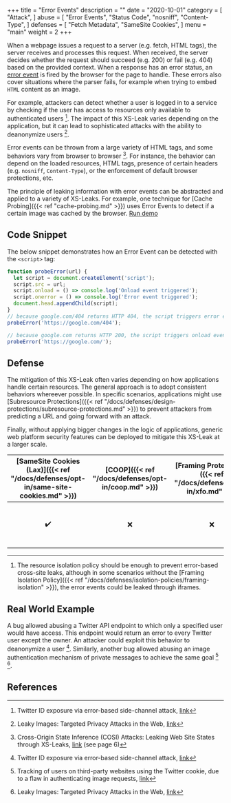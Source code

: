 +++
title = "Error Events"
description = ""
date = "2020-10-01"
category = [
    "Attack",
]
abuse = [
    "Error Events",
    "Status Code",
    "nosniff",
    "Content-Type",
]
defenses = [
    "Fetch Metadata",
    "SameSite Cookies",
]
menu = "main"
weight = 2
+++


When a webpage issues a request to a server (e.g. fetch, HTML tags), the server receives and processes this request. When received, the server decides whether the request should succeed (e.g. 200) or fail (e.g. 404) based on the provided context. When a response has an error status, an [error event](https://developer.mozilla.org/en-US/docs/Web/API/Element/error_event) is fired by the browser for the page to handle. These errors also cover situations where the parser fails, for example when trying to embed `HTML` content as an image.

For example, attackers can detect whether a user is logged in to a service by checking if the user has access to resources only available to authenticated users [^3]. The impact of this XS-Leak varies depending on the application, but it can lead to sophisticated attacks with the ability to deanonymize users [^1].

Error events can be thrown from a large variety of HTML tags, and some behaviors vary from browser to browser [^4]. For instance, the behavior can depend on the loaded resources, HTML tags, presence of certain headers (e.g. `nosniff`, `Content-Type`), or the enforcement of default browser protections, etc.

The principle of leaking information with error events can be abstracted and applied to a variety of XS-Leaks. For example, one technique for [Cache Probing]({{< ref "cache-probing.md" >}}) uses Error Events to detect if a certain image was cached by the browser. [Run demo](https://xsinator.com/testing.html#Event%20Handler%20Leak%20(Script))

## Code Snippet
The below snippet demonstrates how an Error Event can be detected with the `<script>` tag:

```javascript
function probeError(url) {
  let script = document.createElement('script');
  script.src = url;
  script.onload = () => console.log('Onload event triggered');
  script.onerror = () => console.log('Error event triggered');
  document.head.appendChild(script);
}
// because google.com/404 returns HTTP 404, the script triggers error event
probeError('https://google.com/404');

// because google.com returns HTTP 200, the script triggers onload event
probeError('https://google.com/');
```

## Defense

The mitigation of this XS-Leak often varies depending on how applications handle certain resources. The general approach is to adopt consistent behaviors whereever possible. In specific scenarios, applications might use [Subresource Protections]({{< ref "/docs/defenses/design-protections/subresource-protections.md" >}}) to prevent attackers from predicting a URL and going forward with an attack.

Finally, without applying bigger changes in the logic of applications, generic web platform security features can be deployed to mitigate this XS-Leak at a larger scale.

| [SameSite Cookies (Lax)]({{< ref "/docs/defenses/opt-in/same-site-cookies.md" >}}) | [COOP]({{< ref "/docs/defenses/opt-in/coop.md" >}}) | [Framing Protections]({{< ref "/docs/defenses/opt-in/xfo.md" >}}) |                  [Isolation Policies]({{< ref "/docs/defenses/isolation-policies" >}})                   |
| :--------------------------------------------------------------------------------: | :-------------------------------------------------: | :---------------------------------------------------------------: | :------------------------------------------------------------------------------------------------------: |
|                                         ✔️                                          |                          ❌                          |                                 ❌                                 | [RIP]({{< ref "/docs/defenses/isolation-policies/resource-isolation" >}}) {{< katex>}}^{1}{{< /katex >}} |

____

1. The resource isolation policy should be enough to prevent error-based cross-site leaks, although in some scenarios without the [Framing Isolation Policy]({{< ref "/docs/defenses/isolation-policies/framing-isolation" >}}), the error events could be leaked through iframes.

## Real World Example

A bug allowed abusing a Twitter API endpoint to which only a specified user would have access. This endpoint would return an error to every Twitter user except the owner. An attacker could exploit this behavior to deanonymize a user [^3]. Similarly, another bug allowed abusing an image authentication mechanism of private messages to achieve the same goal  [^2] [^1].

## References

[^1]: Leaky Images: Targeted Privacy Attacks in the Web, [link](https://www.usenix.org/system/files/sec19fall_staicu_prepub.pdf)
[^2]: Tracking of users on third-party websites using the Twitter cookie, due to a flaw in authenticating image requests, [link](https://hackerone.com/reports/329957)
[^3]: Twitter ID exposure via error-based side-channel attack, [link](https://hackerone.com/reports/505424)
[^4]: Cross-Origin State Inference (COSI) Attacks: Leaking Web Site States through XS-Leaks, [link](https://arxiv.org/pdf/1908.02204.pdf) (see page 6)
